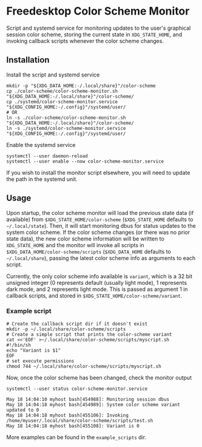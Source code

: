 # Freedesktop Color Scheme Monitor

Script and systemd service for monitoring updates to the user's graphical session color scheme,
storing the current state in `XDG_STATE_HOME`, and invoking callback scripts whenever the color
scheme changes.

## Installation

Install the script and systemd service

```shell
mkdir -p "${XDG_DATA_HOME:-/.local/share}"/color-scheme
cp ./color-scheme/color-scheme-monitor.sh "${XDG_DATA_HOME:-/.local/share}"/color-scheme/
cp ./systemd/color-scheme-monitor.service "${XDG_CONFIG_HOME:-/.config}"/systemd/user/
# OR
ln -s ./color-scheme/color-scheme-monitor.sh "${XDG_DATA_HOME:-/.local/share}"/color-scheme/
ln -s ./systemd/color-scheme-monitor.service "${XDG_CONFIG_HOME:-/.config}"/systemd/user/
```

Enable the systemd service

```shell
systemctl --user daemon-reload
systemctl --user enable --now color-scheme-monitor.service
```

If you wish to install the monitor script elsewhere, you will need to update the path in the
systemd unit.

## Usage

Upon startup, the color scheme monitor will load the previous state data (if available) from
`$XDG_STATE_HOME/color-scheme` (`$XDG_STATE_HOME` defaults to `~/.local/state`). Then, it will start
monitoring dbus for status updates to the system color scheme. If the color scheme changes (or there
was no prior state data), the new color scheme information will be written to `XDG_STATE_HOME` and
the monitor will invoke all scripts in `$XDG_DATA_HOME/color-scheme/scripts` (`$XDG_DATA_HOME`
defaults to `~/.local/share`), passing the latest color scheme info as arguments to each script.

Currently, the only color scheme info available is `variant`, which is a 32 bit unsigned integer (0
represents default (usually light mode), 1 represents dark mode, and 2 represents light mode. This
is passed as argument 1 in callback scripts, and stored in `$XDG_STATE_HOME/color-scheme/variant`.

### Example script

```shell
# Create the callback script dir if it doesn't exist
mkdir -p ~/.local/share/color-scheme/scripts
# Create a simple script that prints the color-scheme variant
cat <<'EOF' >~/.local/share/color-scheme/scripts/myscript.sh
#!/bin/sh
echo "Variant is $1"
EOF
# set execute permissions
chmod 744 ~/.local/share/color-scheme/scripts/myscript.sh
```

Now, once the color scheme has been changed, check the monitor output

```shell
systemctl --user status color-scheme-monitor.service
```

```text
May 18 14:04:10 myhost bash[454988]: Monitoring session dbus
May 18 14:04:18 myhost bash[454989]: System color scheme variant updated to 0
May 18 14:04:18 myhost bash[455106]: Invoking /home/myuser/.local/share/color-scheme/scripts/test.sh
May 18 14:04:18 myhost bash[455108]: Variant is 0
```

More examples can be found in the `example_scripts` dir.
